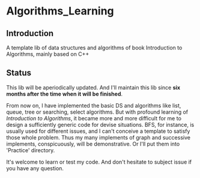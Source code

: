 # Algorithms_Learning
## Introduction
A template lib of data structures and algorithms of book Introduction to Algorithms, mainly based on C++

## Status
This lib will be aperiodically updated. And I'll maintain this lib since **six months after the time when it will be finished**.

From now on, I have implemented the basic DS and algorithms like list, queue, tree or searching, select algorithms. But with profound learning of *Introduction to Algorithms*, it became more and more difficult for me to design a sufficiently generic code for devise situations. BFS, for instance, is usually used for different issues, and I can't conceive a template to satisfy those whole problem. Thus my many implements of graph and successive implements, conspicuously, will be demonstrative. Or I'll put them into 'Practice' directory.

It's welcome to learn or test my code. And don't hesitate to subject issue if you have any question.